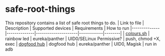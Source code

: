 # safe-root-things
This repository contains a list of safe root things to do.
| Link to file | Description | Supported devices | Requirements | How to run
|--------------|--------------|---------------------|------------|--------|
| [colours.sh](https://github.com/FreeXR/safe-root-things/blob/main/things/colours.sh)         | rainbow led | eureka/panther | UID0/SELinux Permissive? | push, chmod +X, exec
| [dogfood hub](https://github.com/FreeXR/safe-root-things/blob/main/things/dogfood_hub.md)         | dogfood hub | eureka/panther | UID0, Magisk | run in adb
